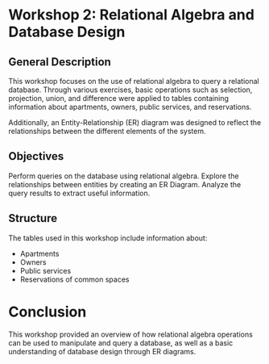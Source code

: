 # Workshop 2: Relational Algebra and Database Design
## General Description
This workshop focuses on the use of relational algebra to query a relational database. Through various exercises, basic operations such as selection, projection, union, and difference were applied to tables containing information about apartments, owners, public services, and reservations.

Additionally, an Entity-Relationship (ER) diagram was designed to reflect the relationships between the different elements of the system.

## Objectives
Perform queries on the database using relational algebra.
Explore the relationships between entities by creating an ER Diagram.
Analyze the query results to extract useful information.
## Structure
The tables used in this workshop include information about:

* Apartments
* Owners
* Public services
* Reservations of common spaces
# Conclusion
This workshop provided an overview of how relational algebra operations can be used to manipulate and query a database, as well as a basic understanding of database design through ER diagrams.
